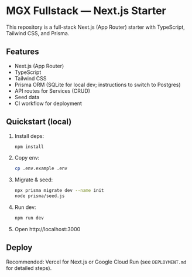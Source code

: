 
# MGX Fullstack — Next.js Starter

This repository is a full-stack Next.js (App Router) starter with TypeScript, Tailwind CSS, and Prisma.

## Features
- Next.js (App Router)
- TypeScript
- Tailwind CSS
- Prisma ORM (SQLite for local dev; instructions to switch to Postgres)
- API routes for Services (CRUD)
- Seed data
- CI workflow for deployment

## Quickstart (local)
1. Install deps:
   ```bash
   npm install
   ```
2. Copy env:
   ```bash
   cp .env.example .env
   ```
3. Migrate & seed:
   ```bash
   npx prisma migrate dev --name init
   node prisma/seed.js
   ```
4. Run dev:
   ```bash
   npm run dev
   ```
5. Open http://localhost:3000

## Deploy
Recommended: Vercel for Next.js or Google Cloud Run (see `DEPLOYMENT.md` for detailed steps).

